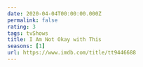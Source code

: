```yaml
---
date: 2020-04-04T00:00:00.000Z
permalink: false
rating: 3
tags: tvShows
title: I Am Not Okay with This
seasons: [1]
url: https://www.imdb.com/title/tt9446688
---
```

